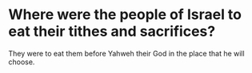# Where were the people of Israel to eat their tithes and sacrifices?

They were to eat them before Yahweh their God in the place that he will choose.
